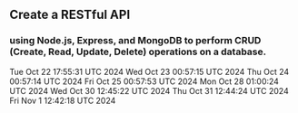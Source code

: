 ## Create a RESTful API 
### using Node.js, Express, and MongoDB to perform CRUD (Create, Read, Update, Delete) operations on a database.
Tue Oct 22 17:55:31 UTC 2024
Wed Oct 23 00:57:15 UTC 2024
Thu Oct 24 00:57:14 UTC 2024
Fri Oct 25 00:57:53 UTC 2024
Mon Oct 28 01:00:24 UTC 2024
Wed Oct 30 12:45:22 UTC 2024
Thu Oct 31 12:44:24 UTC 2024
Fri Nov  1 12:42:18 UTC 2024
